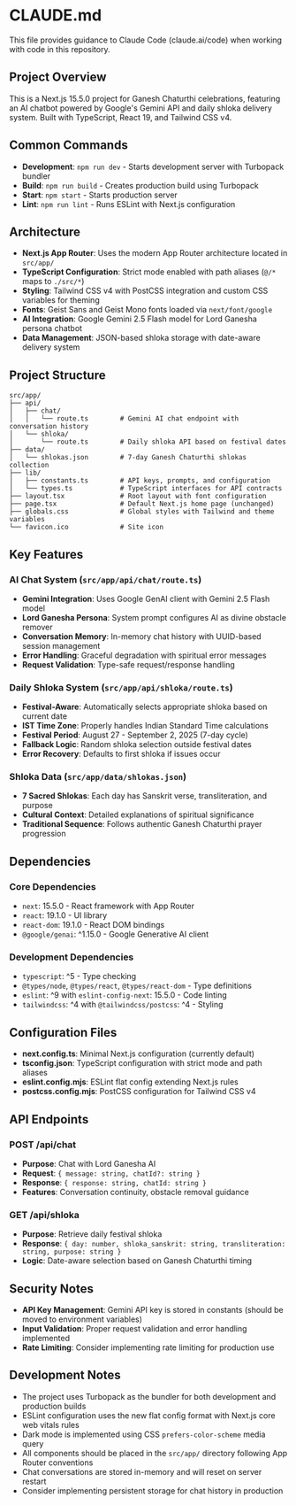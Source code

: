 # CLAUDE.md

This file provides guidance to Claude Code (claude.ai/code) when working with code in this repository.

## Project Overview

This is a Next.js 15.5.0 project for Ganesh Chaturthi celebrations, featuring an AI chatbot powered by Google's Gemini API and daily shloka delivery system. Built with TypeScript, React 19, and Tailwind CSS v4.

## Common Commands

- **Development**: `npm run dev` - Starts development server with Turbopack bundler
- **Build**: `npm run build` - Creates production build using Turbopack
- **Start**: `npm start` - Starts production server
- **Lint**: `npm run lint` - Runs ESLint with Next.js configuration

## Architecture

- **Next.js App Router**: Uses the modern App Router architecture located in `src/app/`
- **TypeScript Configuration**: Strict mode enabled with path aliases (`@/*` maps to `./src/*`)
- **Styling**: Tailwind CSS v4 with PostCSS integration and custom CSS variables for theming
- **Fonts**: Geist Sans and Geist Mono fonts loaded via `next/font/google`
- **AI Integration**: Google Gemini 2.5 Flash model for Lord Ganesha persona chatbot
- **Data Management**: JSON-based shloka storage with date-aware delivery system

## Project Structure

```
src/app/
├── api/
│   ├── chat/
│   │   └── route.ts        # Gemini AI chat endpoint with conversation history
│   └── shloka/
│       └── route.ts        # Daily shloka API based on festival dates
├── data/
│   └── shlokas.json        # 7-day Ganesh Chaturthi shlokas collection
├── lib/
│   ├── constants.ts        # API keys, prompts, and configuration
│   └── types.ts            # TypeScript interfaces for API contracts
├── layout.tsx              # Root layout with font configuration
├── page.tsx                # Default Next.js home page (unchanged)
├── globals.css             # Global styles with Tailwind and theme variables
└── favicon.ico             # Site icon
```

## Key Features

### AI Chat System (`src/app/api/chat/route.ts`)
- **Gemini Integration**: Uses Google GenAI client with Gemini 2.5 Flash model
- **Lord Ganesha Persona**: System prompt configures AI as divine obstacle remover
- **Conversation Memory**: In-memory chat history with UUID-based session management
- **Error Handling**: Graceful degradation with spiritual error messages
- **Request Validation**: Type-safe request/response handling

### Daily Shloka System (`src/app/api/shloka/route.ts`)
- **Festival-Aware**: Automatically selects appropriate shloka based on current date
- **IST Time Zone**: Properly handles Indian Standard Time calculations
- **Festival Period**: August 27 - September 2, 2025 (7-day cycle)
- **Fallback Logic**: Random shloka selection outside festival dates
- **Error Recovery**: Defaults to first shloka if issues occur

### Shloka Data (`src/app/data/shlokas.json`)
- **7 Sacred Shlokas**: Each day has Sanskrit verse, transliteration, and purpose
- **Cultural Context**: Detailed explanations of spiritual significance
- **Traditional Sequence**: Follows authentic Ganesh Chaturthi prayer progression

## Dependencies

### Core Dependencies
- `next`: 15.5.0 - React framework with App Router
- `react`: 19.1.0 - UI library  
- `react-dom`: 19.1.0 - React DOM bindings
- `@google/genai`: ^1.15.0 - Google Generative AI client

### Development Dependencies  
- `typescript`: ^5 - Type checking
- `@types/node`, `@types/react`, `@types/react-dom` - Type definitions
- `eslint`: ^9 with `eslint-config-next`: 15.5.0 - Code linting
- `tailwindcss`: ^4 with `@tailwindcss/postcss`: ^4 - Styling

## Configuration Files

- **next.config.ts**: Minimal Next.js configuration (currently default)
- **tsconfig.json**: TypeScript configuration with strict mode and path aliases
- **eslint.config.mjs**: ESLint flat config extending Next.js rules  
- **postcss.config.mjs**: PostCSS configuration for Tailwind CSS v4

## API Endpoints

### POST /api/chat
- **Purpose**: Chat with Lord Ganesha AI
- **Request**: `{ message: string, chatId?: string }`
- **Response**: `{ response: string, chatId: string }`
- **Features**: Conversation continuity, obstacle removal guidance

### GET /api/shloka  
- **Purpose**: Retrieve daily festival shloka
- **Response**: `{ day: number, shloka_sanskrit: string, transliteration: string, purpose: string }`
- **Logic**: Date-aware selection based on Ganesh Chaturthi timing

## Security Notes

- **API Key Management**: Gemini API key is stored in constants (should be moved to environment variables)
- **Input Validation**: Proper request validation and error handling implemented
- **Rate Limiting**: Consider implementing rate limiting for production use

## Development Notes

- The project uses Turbopack as the bundler for both development and production builds
- ESLint configuration uses the new flat config format with Next.js core web vitals rules
- Dark mode is implemented using CSS `prefers-color-scheme` media query
- All components should be placed in the `src/app/` directory following App Router conventions
- Chat conversations are stored in-memory and will reset on server restart
- Consider implementing persistent storage for chat history in production